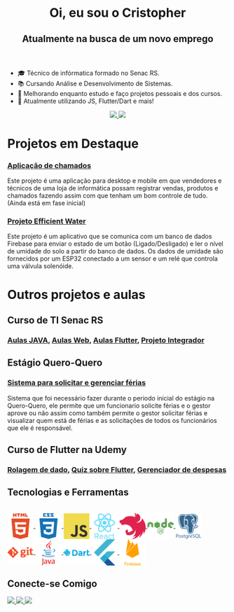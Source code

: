<header>
  <h1 align="center">Oi, eu sou o Cristopher</h1>
  <h2 align="center">Atualmente na busca de um novo emprego</h2>
</header>

- 🎓 Técnico de infórmatica formado no Senac RS.
- 📚 Cursando Análise e Desenvolvimento de Sistemas.
- 🔭 Melhorando enquanto estudo e faço projetos pessoais e dos cursos.
- 🌱 Atualmente utilizando JS, Flutter/Dart e mais!

<div align="center">
  <a href="https://github.com/Hymdell">
    <img height="180em" src="https://github-readme-stats.vercel.app/api?username=Hymdell&show_icons=true&theme=highcontrast&include_all_commits=true&count_private=true"/>
    <img height="180em" src="https://github-readme-stats.vercel.app/api/top-langs/?username=Hymdell&layout=compact&langs_count=7&theme=highcontrast"/>
  </a>
</div>

# Projetos em Destaque
### [Aplicação de chamados](https://github.com/Hymdell/aplicacao_chamados)
Este projeto é uma aplicação para desktop e mobile em que vendedores e técnicos de uma loja de informática possam registrar vendas, produtos e chamados fazendo assim com que tenham um bom controle de tudo. (Ainda está em fase inicial)
### [Projeto Efficient Water](https://github.com/Hymdell/Projeto-Efficient-Water)
Este projeto é um aplicativo que se comunica com um banco de dados Firebase para enviar o estado de um botão (Ligado/Desligado) e ler o nível de umidade do solo a partir do banco de dados. Os dados de umidade são fornecidos por um ESP32 conectado a um sensor e um relé que controla uma válvula solenóide.

# Outros projetos e aulas
## Curso de TI Senac RS
### [Aulas JAVA](https://github.com/Hymdell/Aulas_JAVA), [Aulas Web](https://github.com/Hymdell/Aulas_Web_Senac), [Aulas Flutter](https://github.com/Hymdell/Aulas_Flutter), [Projeto Integrador](https://github.com/Hymdell/e-commerce_senac)

## Estágio Quero-Quero
### [Sistema para solicitar e gerenciar férias](https://github.com/Hymdell/Projeto-QQTech)
Sistema que foi necessário fazer durante o periodo inicial do estágio na Quero-Quero, ele permite que um funcionario solicite férias e o gestor aprove ou não assim como também permite o gestor solicitar férias e visualizar quem está de férias e as solicitações de todos os funcionários que ele é responsável.

## Curso de Flutter na Udemy
### [Rolagem de dado](https://github.com/Hymdell/dice_roll), [Quiz sobre Flutter](https://github.com/Hymdell/quiz_app), [Gerenciador de despesas](https://github.com/Hymdell/expense_tracker)

## Tecnologias e Ferramentas
<div style="display: inline_block"><br>
  <a href="https://developer.mozilla.org/pt-BR/docs/Web/HTML">
    <img align="center" alt="Cris-HTML" height="60" width="60" src="https://github.com/devicons/devicon/blob/master/icons/html5/html5-plain-wordmark.svg">
  </a>
  <a href="https://developer.mozilla.org/pt-BR/docs/Web/CSS">
    <img align="center" alt="Cris-CSS" height="60" width="60" src="https://github.com/devicons/devicon/blob/master/icons/css3/css3-plain-wordmark.svg">
  </a>
  <a href="https://developer.mozilla.org/pt-BR/docs/Web/JavaScript">
    <img align="center" alt="Cris-Js" height="60" width="60" src="https://github.com/devicons/devicon/blob/master/icons/javascript/javascript-original.svg">
  </a>
  <a href="https://reactjs.org/">
    <img align="center" alt="Cris-React" height="60" width="60" src="https://github.com/devicons/devicon/blob/master/icons/react/react-original-wordmark.svg">
  </a>
  <a href="https://docs.nestjs.com">
    <img align="center" alt="Cris-Nest" height="60" width="60" src="https://github.com/devicons/devicon/blob/master/icons/nestjs/nestjs-original.svg">
  </a>
  <a href="https://nodejs.org/en/docs/">
    <img align="center" alt="Cris-NodeJS" height="60" width="60" src="https://github.com/devicons/devicon/blob/master/icons/nodejs/nodejs-plain-wordmark.svg">
  </a>
  <a href="https://www.postgresql.org/docs/">
    <img align="center" alt="Cris-Postgre" height="60" width="60" src="https://github.com/devicons/devicon/blob/master/icons/postgresql/postgresql-plain-wordmark.svg">
  </a>
  <a href="https://git-scm.com/">
    <img align="center" alt="Cris-GIT" height="60" width="60" src="https://github.com/devicons/devicon/blob/master/icons/git/git-plain-wordmark.svg">
  </a>
  <a href="https://www.oracle.com/java/technologies/javase-documentation.html">
    <img align="center" alt="Cris-JAVA" height="60" width="60" src="https://github.com/devicons/devicon/blob/master/icons/java/java-original-wordmark.svg">
  </a>
  <a href="https://dart.dev">
    <img align="center" alt="Cris-Dart" height="60" width="60" src="https://github.com/devicons/devicon/blob/master/icons/dart/dart-plain-wordmark.svg">
  </a>
  <a href="https://flutter.dev">
    <img align="center" alt="Cris-Flutter" height="60" width="60" src="https://github.com/devicons/devicon/blob/master/icons/flutter/flutter-original.svg">
  </a>
  <a href="https://firebase.google.com/">
    <img align="center" alt="Cris-Firebase" height="60" width="60" src="https://github.com/devicons/devicon/blob/master/icons/firebase/firebase-plain-wordmark.svg">
  </a>
</div>

## Conecte-se Comigo
<div>
  <a href="https://www.instagram.com/hymdell/" target="_blank">
    <img src="https://img.shields.io/badge/-Instagram-%23E4405F?style=for-the-badge&logo=instagram&logoColor=white" target="_blank">
  </a>
  <a href="mailto:cristopherprofissional@gmail.com">
    <img src="https://img.shields.io/badge/Gmail-D14836?style=for-the-badge&logo=gmail&logoColor=white" target="_blank">
  </a>
  <a href="https://www.linkedin.com/in/cristopher-machado-piussi-094755237/" target="_blank">
    <img src="https://img.shields.io/badge/-LinkedIn-%230077B5?style=for-the-badge&logo=linkedin&logoColor=white" target="_blank">
  </a>
</div>
